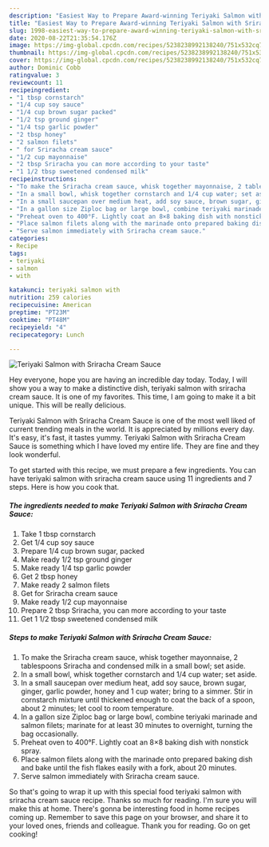 ```yaml
---
description: "Easiest Way to Prepare Award-winning Teriyaki Salmon with Sriracha Cream Sauce"
title: "Easiest Way to Prepare Award-winning Teriyaki Salmon with Sriracha Cream Sauce"
slug: 1998-easiest-way-to-prepare-award-winning-teriyaki-salmon-with-sriracha-cream-sauce
date: 2020-08-22T21:35:54.176Z
image: https://img-global.cpcdn.com/recipes/5238238992138240/751x532cq70/teriyaki-salmon-with-sriracha-cream-sauce-recipe-main-photo.jpg
thumbnail: https://img-global.cpcdn.com/recipes/5238238992138240/751x532cq70/teriyaki-salmon-with-sriracha-cream-sauce-recipe-main-photo.jpg
cover: https://img-global.cpcdn.com/recipes/5238238992138240/751x532cq70/teriyaki-salmon-with-sriracha-cream-sauce-recipe-main-photo.jpg
author: Dominic Cobb
ratingvalue: 3
reviewcount: 11
recipeingredient:
- "1 tbsp cornstarch"
- "1/4 cup soy sauce"
- "1/4 cup brown sugar packed"
- "1/2 tsp ground ginger"
- "1/4 tsp garlic powder"
- "2 tbsp honey"
- "2 salmon filets"
- " for Sriracha cream sauce"
- "1/2 cup mayonnaise"
- "2 tbsp Sriracha you can more according to your taste"
- "1 1/2 tbsp sweetened condensed milk"
recipeinstructions:
- "To make the Sriracha cream sauce, whisk together mayonnaise, 2 tablespoons Sriracha and condensed milk in a small bowl; set aside."
- "In a small bowl, whisk together cornstarch and 1/4 cup water; set aside."
- "In a small saucepan over medium heat, add soy sauce, brown sugar, ginger, garlic powder, honey and 1 cup water; bring to a simmer. Stir in cornstarch mixture until thickened enough to coat the back of a spoon, about 2 minutes; let cool to room temperature."
- "In a gallon size Ziploc bag or large bowl, combine teriyaki marinade and salmon filets; marinate for at least 30 minutes to overnight, turning the bag occasionally."
- "Preheat oven to 400°F. Lightly coat an 8×8 baking dish with nonstick spray."
- "Place salmon filets along with the marinade onto prepared baking dish and bake until the fish flakes easily with a fork, about 20 minutes."
- "Serve salmon immediately with Sriracha cream sauce."
categories:
- Recipe
tags:
- teriyaki
- salmon
- with

katakunci: teriyaki salmon with 
nutrition: 259 calories
recipecuisine: American
preptime: "PT23M"
cooktime: "PT48M"
recipeyield: "4"
recipecategory: Lunch

---
```



![Teriyaki Salmon with Sriracha Cream Sauce](https://img-global.cpcdn.com/recipes/5238238992138240/751x532cq70/teriyaki-salmon-with-sriracha-cream-sauce-recipe-main-photo.jpg)

Hey everyone, hope you are having an incredible day today. Today, I will show you a way to make a distinctive dish, teriyaki salmon with sriracha cream sauce. It is one of my favorites. This time, I am going to make it a bit unique. This will be really delicious.



Teriyaki Salmon with Sriracha Cream Sauce is one of the most well liked of current trending meals in the world. It is appreciated by millions every day. It's easy, it's fast, it tastes yummy. Teriyaki Salmon with Sriracha Cream Sauce is something which I have loved my entire life. They are fine and they look wonderful.


To get started with this recipe, we must prepare a few ingredients. You can have teriyaki salmon with sriracha cream sauce using 11 ingredients and 7 steps. Here is how you cook that.

<!--inarticleads1-->

##### The ingredients needed to make Teriyaki Salmon with Sriracha Cream Sauce:

1. Take 1 tbsp cornstarch
1. Get 1/4 cup soy sauce
1. Prepare 1/4 cup brown sugar, packed
1. Make ready 1/2 tsp ground ginger
1. Make ready 1/4 tsp garlic powder
1. Get 2 tbsp honey
1. Make ready 2 salmon filets
1. Get  for Sriracha cream sauce
1. Make ready 1/2 cup mayonnaise
1. Prepare 2 tbsp Sriracha, you can more according to your taste
1. Get 1 1/2 tbsp sweetened condensed milk




<!--inarticleads2-->

##### Steps to make Teriyaki Salmon with Sriracha Cream Sauce:

1. To make the Sriracha cream sauce, whisk together mayonnaise, 2 tablespoons Sriracha and condensed milk in a small bowl; set aside.
1. In a small bowl, whisk together cornstarch and 1/4 cup water; set aside.
1. In a small saucepan over medium heat, add soy sauce, brown sugar, ginger, garlic powder, honey and 1 cup water; bring to a simmer. Stir in cornstarch mixture until thickened enough to coat the back of a spoon, about 2 minutes; let cool to room temperature.
1. In a gallon size Ziploc bag or large bowl, combine teriyaki marinade and salmon filets; marinate for at least 30 minutes to overnight, turning the bag occasionally.
1. Preheat oven to 400°F. Lightly coat an 8×8 baking dish with nonstick spray.
1. Place salmon filets along with the marinade onto prepared baking dish and bake until the fish flakes easily with a fork, about 20 minutes.
1. Serve salmon immediately with Sriracha cream sauce.




So that's going to wrap it up with this special food teriyaki salmon with sriracha cream sauce recipe. Thanks so much for reading. I'm sure you will make this at home. There's gonna be interesting food in home recipes coming up. Remember to save this page on your browser, and share it to your loved ones, friends and colleague. Thank you for reading. Go on get cooking!
